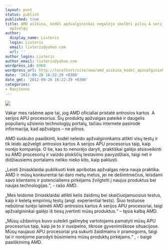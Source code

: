 ```yaml
---
layout: post
status: publish
published: true
title: AMD aiškina, kodėl apžvalgininkai negalėjo skelbti pilnų A serijos APU procesorių
  apžvalgų
author:
  display_name: Lixteris
  login: Lixteris
  email: lixteris@yahoo.com
  url: ''
author_login: Lixteris
author_email: lixteris@yahoo.com
wordpress_id: 6968
wordpress_url: http://localhost/site/new/amd_aiskina_kodel_apzvalgininkai_negalejo_skelbti_pilnu_a_serijos_produktu_apzvalgu/
date: '2012-09-28 16:22:29 +0300'
date_gmt: '2012-09-28 16:22:29 +0300'
categories:
- Naujienos
---
```

<p><div class="imgright"><img src="http://technews.lt/upload/AMDAAPUwhite.jpg"  /></div></p>
<p>
	Vakar mes ra&scaron;ėme apie tai, jog AMD oficialiai pristatė antrosios kartos&nbsp; A serijos APU procesorius. &Scaron;ių produktų apžvalgas pateikė ir daugelis populiarių užsienio technologijų portalų, tačiau internete pasirodė informacija, kad apžvalgos &ndash; ne pilnos.</p>
<p>
	AMD suskubo paai&scaron;kinti, kodėl neleido apžvalgininkams atlikti visų testų ir tik leido apžvelgti antrosios kartos A serijos APU procesorius taip, kaip norėjo kompanija. O tie, kas to nenorėjo daryti, prakti&scaron;kai galėjo atsisveikinti su AMD procesorių ir vaizdo plok&scaron;čių testavimo pavyzdžiais, taigi net ir didžiausiems portalams neliko nieko kito, kaip paklusti.</p>
<p>
	&bdquo;Leisti žiniasklaidai publikuoti kiek apribotas apžvalgas nėra nauja praktika. AMD ir mūsų konkurentai tai daro metų metus, jei ne de&scaron;imtmečius, leisdami savo klientams ir potencialiems pirkėjams žvilgtelti į naujus produktus bei naujas technologijas.&ldquo;, - ra&scaron;o AMD.</p>
<p>
	&bdquo;Mes leidome žiniasklaidai atlikti kelis žaidimų bei skaičiuojamuosius testus, kaip ir keletą empirinių testų (angl. experiential tests). &Scaron;iuo testuose nebūtinai turėjo laimėti AMD antrosios kartos A serijos APU procesoriai, taigi apžvalgininkai galėjo i&scaron; tiesų įvertinti mūsų produktus.&ldquo; &ndash; tęsia kalbą AMD.</p>
<p>
	&bdquo;Mūsų uždavinys buvo suteikti galimybę vartotojams pamatyti mūsų APU procesorius taip, kaip jie to ir nusipelno, tikrose gyvenimi&scaron;kose situacijose. Mūsų naujausi APU procesoriai yra sukurti žaidimams ir pramogoms, taigi tai ir norėjome parodyti būsimiems mūsų produktų pirkėjams.&ldquo; , - baigė paai&scaron;kinimą AMD.</p>
